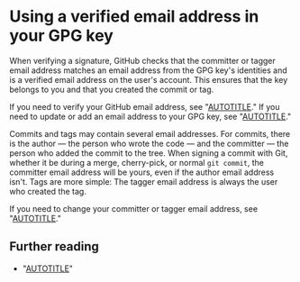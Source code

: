 # Using a verified email address in your GPG key

When verifying a signature, GitHub checks that the committer or tagger email address matches an email address from the GPG key's identities and is a verified email address on the user's account. This ensures that the key belongs to you and that you created the commit or tag.

If you need to verify your GitHub email address, see "[AUTOTITLE](/get-started/signing-up-for-github/verifying-your-email-address)." If you need to update or add an email address to your GPG key, see "[AUTOTITLE](/authentication/managing-commit-signature-verification/associating-an-email-with-your-gpg-key)."

Commits and tags may contain several email addresses. For commits, there is the author — the person who wrote the code — and the committer — the person who added the commit to the tree. When signing a commit with Git, whether it be during a merge, cherry-pick, or normal `git commit`, the committer email address will be yours, even if the author email address isn't. Tags are more simple: The tagger email address is always the user who created the tag.

If you need to change your committer or tagger email address, see "[AUTOTITLE](/account-and-profile/setting-up-and-managing-your-personal-account-on-github/managing-email-preferences/setting-your-commit-email-address)."

## Further reading

- "[AUTOTITLE](/authentication/managing-commit-signature-verification/about-commit-signature-verification)"
